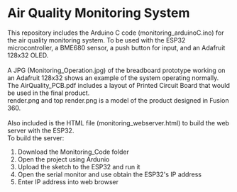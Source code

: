 # Air Quality Monitoring System
This repository includes the Arduino C code (monitoring_arduinoC.ino) for the air quality monitoring system. To be used with the ESP32 microcontroller, a BME680 sensor, a push button for input, and an Adafruit 128x32 OLED. <br />
\
A JPG (Monitoring_Operation.jpg) of the breadboard prototype working on an Adafruit 128x32 shows an example of the system operating normally. <br />
The AirQuality_PCB.pdf includes a layout of Printed Circuit Board that would be used in the final product. <br />
render.png and top render.png is a model of the product designed in Fusion 360. <br />
\
Also included is the HTML file (monitoring_webserver.html) to build the web server with the ESP32. <br />
To build the server: 
1. Download the Monitoring_Code folder
2. Open the project using Ardunio
3. Upload the sketch to the ESP32 and run it
4. Open the serial monitor and use obtain the ESP32's IP address
5. Enter IP address into web browser 
